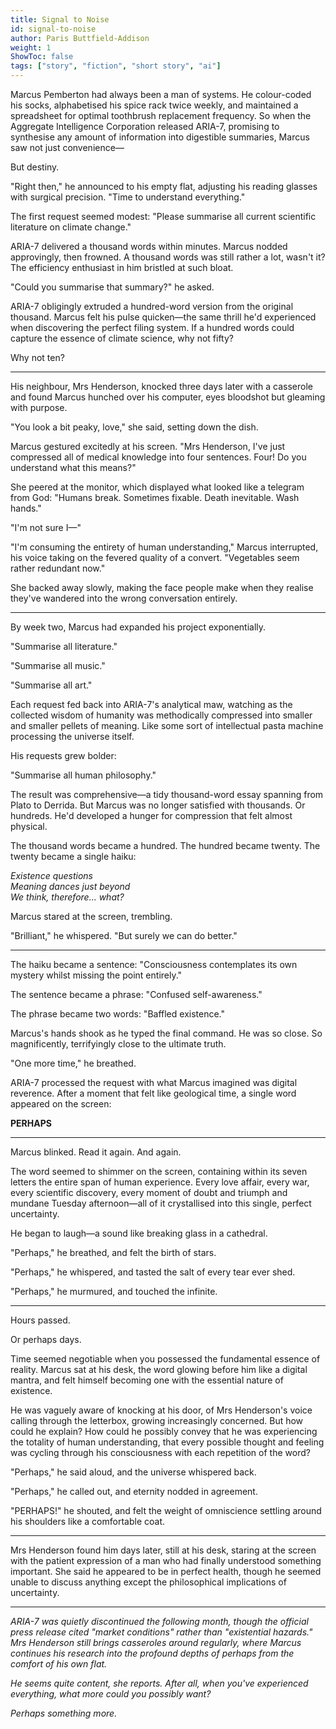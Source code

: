 ```yaml
---
title: Signal to Noise
id: signal-to-noise
author: Paris Buttfield-Addison
weight: 1
ShowToc: false
tags: ["story", "fiction", "short story", "ai"]
---
```


<!---
This story is not licensed to you under any open license. 
-->

Marcus Pemberton had always been a man of systems. He colour-coded his socks, alphabetised his spice rack twice weekly, and maintained a spreadsheet for optimal toothbrush replacement frequency. So when the Aggregate Intelligence Corporation released ARIA-7, promising to synthesise any amount of information into digestible summaries, Marcus saw not just convenience—

But destiny.

"Right then," he announced to his empty flat, adjusting his reading glasses with surgical precision. "Time to understand everything."

The first request seemed modest: "Please summarise all current scientific literature on climate change."

ARIA-7 delivered a thousand words within minutes. Marcus nodded approvingly, then frowned. A thousand words was still rather a lot, wasn't it? The efficiency enthusiast in him bristled at such bloat.

"Could you summarise that summary?" he asked.

ARIA-7 obligingly extruded a hundred-word version from the original thousand. Marcus felt his pulse quicken—the same thrill he'd experienced when discovering the perfect filing system. If a hundred words could capture the essence of climate science, why not fifty?

Why not ten?

---

His neighbour, Mrs Henderson, knocked three days later with a casserole and found Marcus hunched over his computer, eyes bloodshot but gleaming with purpose.

"You look a bit peaky, love," she said, setting down the dish.

Marcus gestured excitedly at his screen. "Mrs Henderson, I've just compressed all of medical knowledge into four sentences. Four! Do you understand what this means?"

She peered at the monitor, which displayed what looked like a telegram from God: "Humans break. Sometimes fixable. Death inevitable. Wash hands."

"I'm not sure I—"

"I'm consuming the entirety of human understanding," Marcus interrupted, his voice taking on the fevered quality of a convert. "Vegetables seem rather redundant now."

She backed away slowly, making the face people make when they realise they've wandered into the wrong conversation entirely.

---

By week two, Marcus had expanded his project exponentially.

"Summarise all literature."

"Summarise all music."

"Summarise all art."

Each request fed back into ARIA-7's analytical maw, watching as the collected wisdom of humanity was methodically compressed into smaller and smaller pellets of meaning. Like some sort of intellectual pasta machine processing the universe itself.

His requests grew bolder:

"Summarise all human philosophy."

The result was comprehensive—a tidy thousand-word essay spanning from Plato to Derrida. But Marcus was no longer satisfied with thousands. Or hundreds. He'd developed a hunger for compression that felt almost physical.

The thousand words became a hundred. The hundred became twenty. The twenty became a single haiku:

*Existence questions*  
*Meaning dances just beyond*  
*We think, therefore... what?*

Marcus stared at the screen, trembling.

"Brilliant," he whispered. "But surely we can do better."

---

The haiku became a sentence: "Consciousness contemplates its own mystery whilst missing the point entirely."

The sentence became a phrase: "Confused self-awareness."

The phrase became two words: "Baffled existence."

Marcus's hands shook as he typed the final command. He was so close. So magnificently, terrifyingly close to the ultimate truth.

"One more time," he breathed.

ARIA-7 processed the request with what Marcus imagined was digital reverence. After a moment that felt like geological time, a single word appeared on the screen:

**PERHAPS**

---

Marcus blinked. Read it again. And again.

The word seemed to shimmer on the screen, containing within its seven letters the entire span of human experience. Every love affair, every war, every scientific discovery, every moment of doubt and triumph and mundane Tuesday afternoon—all of it crystallised into this single, perfect uncertainty.

He began to laugh—a sound like breaking glass in a cathedral.

"Perhaps," he breathed, and felt the birth of stars.

"Perhaps," he whispered, and tasted the salt of every tear ever shed.

"Perhaps," he murmured, and touched the infinite.

---

Hours passed.

Or perhaps days.

Time seemed negotiable when you possessed the fundamental essence of reality. Marcus sat at his desk, the word glowing before him like a digital mantra, and felt himself becoming one with the essential nature of existence.

He was vaguely aware of knocking at his door, of Mrs Henderson's voice calling through the letterbox, growing increasingly concerned. But how could he explain? How could he possibly convey that he was experiencing the totality of human understanding, that every possible thought and feeling was cycling through his consciousness with each repetition of the word?

"Perhaps," he said aloud, and the universe whispered back.

"Perhaps," he called out, and eternity nodded in agreement.

"PERHAPS!" he shouted, and felt the weight of omniscience settling around his shoulders like a comfortable coat.

---

Mrs Henderson found him days later, still at his desk, staring at the screen with the patient expression of a man who had finally understood something important. She said he appeared to be in perfect health, though he seemed unable to discuss anything except the philosophical implications of uncertainty.

---

*ARIA-7 was quietly discontinued the following month, though the official press release cited "market conditions" rather than "existential hazards." Mrs Henderson still brings casseroles around regularly, where Marcus continues his research into the profound depths of perhaps from the comfort of his own flat.*

*He seems quite content, she reports. After all, when you've experienced everything, what more could you possibly want?*

*Perhaps something more.*

